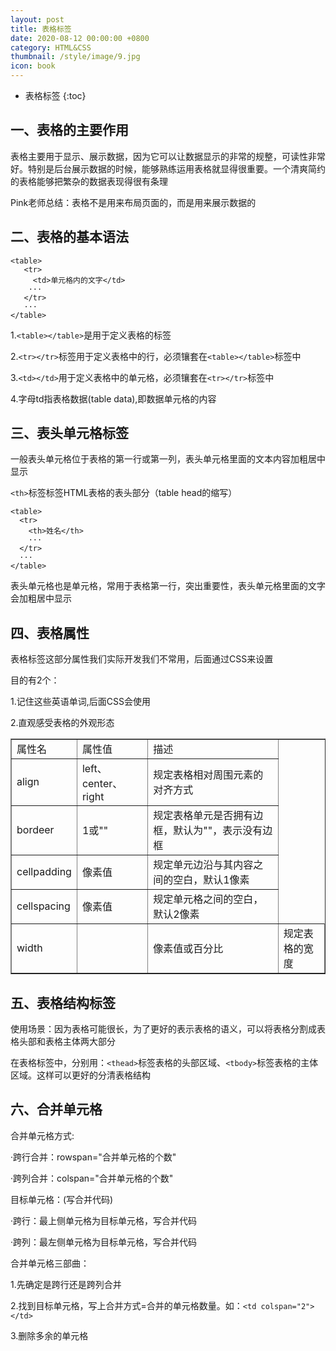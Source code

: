 ```yaml
---
layout: post
title: 表格标签
date: 2020-08-12 00:00:00 +0800
category: HTML&CSS
thumbnail: /style/image/9.jpg
icon: book
---
```


* 表格标签
{:toc}

## 一、表格的主要作用
表格主要用于显示、展示数据，因为它可以让数据显示的非常的规整，可读性非常好。特别是后台展示数据的时候，能够熟练运用表格就显得很重要。一个清爽简约的表格能够把繁杂的数据表现得很有条理  

Pink老师总结：表格不是用来布局页面的，而是用来展示数据的  

## 二、表格的基本语法
```
<table>
   <tr>
     <td>单元格内的文字</td>
    ···
   </tr>
   ···
</table>
```
1.`<table></table>`是用于定义表格的标签  

2.`<tr></tr>`标签用于定义表格中的行，必须镶套在`<table></table>`标签中  

3.`<td></td>`用于定义表格中的单元格，必须镶套在`<tr></tr>`标签中  

4.字母td指表格数据(table data),即数据单元格的内容  

## 三、表头单元格标签
一般表头单元格位于表格的第一行或第一列，表头单元格里面的文本内容加粗居中显示  

`<th>`标签标签HTML表格的表头部分（table head的缩写）  

```
<table>
  <tr>
    <th>姓名</th>
    ···
  </tr>
  ···
</table>
```
表头单元格也是单元格，常用于表格第一行，突出重要性，表头单元格里面的文字会加粗居中显示  

## 四、表格属性
表格标签这部分属性我们实际开发我们不常用，后面通过CSS来设置  

目的有2个：  

1.记住这些英语单词,后面CSS会使用  

2.直观感受表格的外观形态  

<table border="1">
<tr>
<td>属性名</td>
<td>属性值</td>
<td>描述</td>
</tr>
<tr>
<td>align</td>
<td>left、center、right</td>
<td>规定表格相对周围元素的对齐方式</td>
</tr>
<tr>
<td>bordeer</td>
<td>1或""</td>
<td>规定表格单元是否拥有边框，默认为""，表示没有边框</td>
</tr>
<tr>
<td>cellpadding</td>
<td>像素值</td>
<td>规定单元边沿与其内容之间的空白，默认1像素</td>
</tr>
<tr>
<td>cellspacing</td>
<td>像素值</td>
<td>规定单元格之间的空白，默认2像素</td>
</tr>
<tr>
<td>width<td>
<td>像素值或百分比</td>
<td>规定表格的宽度</td>
</tr>
</table>

## 五、表格结构标签
使用场景：因为表格可能很长，为了更好的表示表格的语义，可以将表格分割成表格头部和表格主体两大部分  

在表格标签中，分别用：`<thead>`标签表格的头部区域、`<tbody>`标签表格的主体区域。这样可以更好的分清表格结构  

## 六、合并单元格
合并单元格方式:  

·跨行合并：rowspan="合并单元格的个数"  

·跨列合并：colspan="合并单元格的个数"  

目标单元格：(写合并代码)  

·跨行：最上侧单元格为目标单元格，写合并代码  

·跨列：最左侧单元格为目标单元格，写合并代码  

合并单元格三部曲：  

1.先确定是跨行还是跨列合并  

2.找到目标单元格，写上合并方式=合并的单元格数量。如：`<td colspan="2"></td>`  

3.删除多余的单元格  
